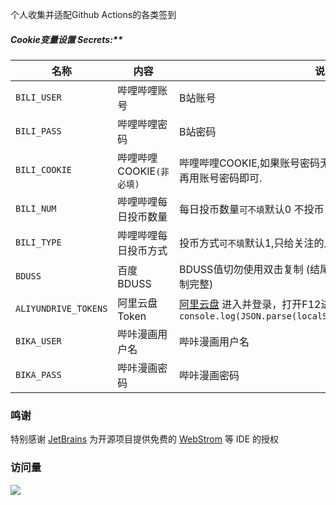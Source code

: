 个人收集并适配Github Actions的各类签到

##### Cookie变量设置 Secrets:**

| 名称     | 内容           |   说明  |
| -------- | -------------|   ----- |
| `BILI_USER`             |   哔哩哔哩账号   |B站账号|
| `BILI_PASS`             |   哔哩哔哩密码   |B站密码|
| `BILI_COOKIE`           |   哔哩哔哩COOKIE`(非必填)`   |哔哩哔哩COOKIE,如果账号密码无法登陆就用COOKIE,等一段时间再用账号密码即可.|
| `BILI_NUM`              |   哔哩哔哩每日投币数量   |每日投币数量`可不填`默认0 不投币|
| `BILI_TYPE`             |   哔哩哔哩每日投币方式   |投币方式`可不填`默认1,只给关注的人投币 0 则随机投币|
| `BDUSS`                 |   百度BDUSS         |BDUSS值切勿使用双击复制 (结尾有一个`符号`双击复制可能无法复制完整)|
| `ALIYUNDRIVE_TOKENS`    |   阿里云盘Token     |[阿里云盘](ttps://www.aliyundrive.com/drive) 进入并登录，打开F12进入console输入  `console.log(JSON.parse(localStorage.token).refresh_token)`|
| `BIKA_USER`	          | 哔咔漫画用户名	  |哔咔漫画用户名|
| `BIKA_PASS`	          | 哔咔漫画密码	  |哔咔漫画密码  |


### 鸣谢

特别感谢 [JetBrains](https://www.jetbrains.com/?from=My-Actions) 为开源项目提供免费的 [WebStrom](https://www.jetbrains.com/?from=My-Actions) 等 IDE 的授权  


### 访问量

![](http://profile-counter.glitch.me/SevenMu/count.svg)
